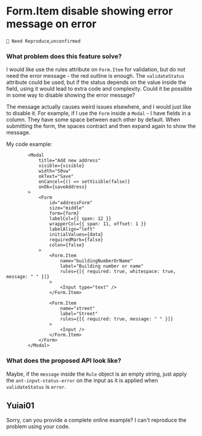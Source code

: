 # Form.Item disable showing error message on error

`🤔 Need Reproduce`,`unconfirmed`

### What problem does this feature solve?

I would like use the rules attribute on `Form.Item` for validation, but do not need the error message - the red outline is enough. The `validateStatus` attribute could be used, but if the status depends on the value inside the field, using it would lead to extra code and complexity. Could it be possible in some way to disable showing the error message?

The message actually causes weird issues elsewhere, and I would just like to disable it. For example, if I use the `Form` inside a `Modal` - I have fields in a column. They have some space between each other by default. When submitting the form, the spaces contract and then expand again to show the message.

My code example:

```
        <Modal
            title="Add new address"
            visible={visible}
            width="50vw"
            okText="Save"
            onCancel={() => setVisible(false)}
            onOk={saveAddress}
        >
            <Form
                id="addressForm"
                size="middle"
                form={form}
                labelCol={{ span: 12 }}
                wrapperCol={{ span: 11, offset: 1 }}
                labelAlign="left"
                initialValues={data}
                requiredMark={false}
                colon={false}
            >
                <Form.Item
                    name="buildingNumberOrName"
                    label="Building number or name"
                    rules={[{ required: true, whitespace: true, message: " " }]}
                >
                    <Input type="text" />
                </Form.Item>

                <Form.Item
                    name="street"
                    label="Street"
                    rules={[{ required: true, message: " " }]}
                >
                    <Input />
                </Form.Item>
            </Form>
        </Modal>
```

### What does the proposed API look like?

Maybe, if the `message` inside the `Rule` object is an empty string, just apply the `ant-input-status-error` on the input as it is applied when `validateStatus` is `error`.

<!-- generated by ant-design-issue-helper. DO NOT REMOVE -->

## Yuiai01

Sorry, can you provide a complete online example? I can't reproduce the problem using your code.
